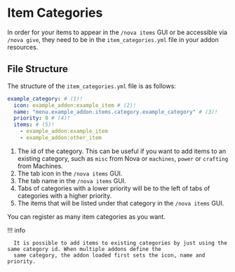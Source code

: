 # Item Categories

In order for your items to appear in the `/nova items` GUI or be accessible via `/nova give`, they need to be in the
`item_categories.yml` file in your addon resources.

## File Structure

The structure of the `item_categories.yml` file is as follows:  

```yaml
example_category: # (1)!
  icon: example_addon:example_item # (2)!
  name: "menu.example_addon.items.category.example_category" # (3)!
  priority: 0 # (4)!
  items: # (5)!
    - example_addon:example_item
    - example_addon:other_item
```

1. The id of the category. This can be useful if you want to add items to an existing category, such as `misc` from Nova
   or `machines`, `power` or `crafting` from Machines.
2. The tab icon in the `/nova items` GUI.
3. The tab name in the `/nova items` GUI.
4. Tabs of categories with a lower priority will be to the left of tabs of categories with a higher priority.
5. The items that will be listed under that category in the `/nova items` GUI.

You can register as many item categories as you want.

!!! info

      It is possible to add items to existing categories by just using the same category id. When multiple addons define the
      same category, the addon loaded first sets the icon, name and priority.